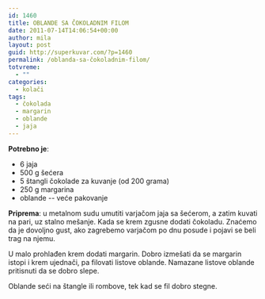 ```yaml
---
id: 1460
title: OBLANDE SA ČOKOLADNIM FILOM
date: 2011-07-14T14:06:54+00:00
author: mila
layout: post
guid: http://superkuvar.com/?p=1460
permalink: /oblanda-sa-čokoladnim-filom/
totvreme:
  - ""
categories:
  - kolači
tags:
  - čokolada
  - margarin
  - oblande
  - jaja
---
```

**Potrebno je**:

  * 6 jaja
  * 500 g šećera
  * 5 štangli čokolade za kuvanje (od 200 grama)
  * 250 g margarina
  * oblande -- veće pakovanje

**Priprema**: u metalnom sudu umutiti varjačom jaja sa šećerom, a zatim kuvati na pari, uz stalno mešanje. Kada se krem zgusne dodati čokoladu. Znaćemo da je dovoljno gust, ako zagrebemo varjačom po dnu posude i pojavi se beli trag na njemu.

U malo prohlađen krem dodati margarin. Dobro izmešati da se margarin istopi i krem ujednači, pa filovati listove oblande. Namazane listove oblande pritisnuti da se dobro slepe.

Oblande seći na štangle ili rombove, tek kad se fil dobro stegne.